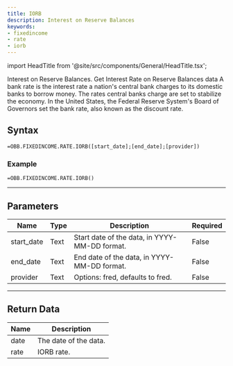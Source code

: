 ```yaml
---
title: IORB
description: Interest on Reserve Balances
keywords: 
- fixedincome
- rate
- iorb
---
```


<!-- markdownlint-disable MD033 -->
import HeadTitle from '@site/src/components/General/HeadTitle.tsx';

<HeadTitle title="FIXEDINCOME.RATE.IORB | OpenBB Add-in for Excel Docs" />

Interest on Reserve Balances.  Get Interest Rate on Reserve Balances data A bank rate is the interest rate a nation's central bank charges to its domestic banks to borrow money. The rates central banks charge are set to stabilize the economy. In the United States, the Federal Reserve System's Board of Governors set the bank rate, also known as the discount rate.

## Syntax

```excel wordwrap
=OBB.FIXEDINCOME.RATE.IORB([start_date];[end_date];[provider])
```

### Example

```excel wordwrap
=OBB.FIXEDINCOME.RATE.IORB()
```

---

## Parameters

| Name | Type | Description | Required |
| ---- | ---- | ----------- | -------- |
| start_date | Text | Start date of the data, in YYYY-MM-DD format. | False |
| end_date | Text | End date of the data, in YYYY-MM-DD format. | False |
| provider | Text | Options: fred, defaults to fred. | False |

---

## Return Data

| Name | Description |
| ---- | ----------- |
| date | The date of the data.  |
| rate | IORB rate.  |
